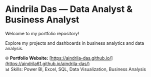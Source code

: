 # Aindrila Das — Data Analyst & Business Analyst  
Welcome to my portfolio repository!  

Explore my projects and dashboards in business analytics and data analysis.  

🌐 **Portfolio Website:** [https://aindrila-das.github.io/](https://aindrila61.github.io/aindrila-das/)  
📊 Skills: Power BI, Excel, SQL, Data Visualization, Business Analysis
